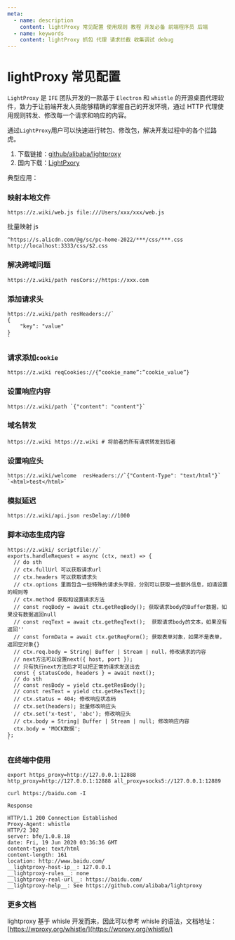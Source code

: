 ```yaml
---
meta:
  - name: description
    content: lightProxy 常见配置 使用规则 教程 开发必备 前端程序员 后端
  - name: keywords
    content: lightProxy 抓包 代理 请求拦截 收集调试 debug
---
```

# lightProxy 常见配置


`LightProxy` 是 `IFE` 团队开发的一款基于 `Electron` 和 `whistle` 的开源桌面代理软件，致力于让前端开发人员能够精确的掌握自己的开发环境，通过 HTTP 代理使用规则转发、修改每一个请求和响应的内容。

通过`LightProxy`用户可以快速进行转包、修改包，解决开发过程中的各个拦路虎。

<ImgView title="lightProxy" url="https://z.wiki/images/20220330/bdb51ebd3fb94a479cad74fb631bd68e.png" />

1. 下载链接：[github/alibaba/lightproxy](https://github.com/alibaba/lightproxy/releases)
2. 国内下载：[LightPxory](https://z.wiki/autoupload/2022-09-14/57a22caeb1b24568bd5a588f1062c5e2.LightProxy.app.zip)

典型应用：


### 映射本地文件

```
https://z.wiki/web.js file:///Users/xxx/xxx/web.js
```


批量映射 js
```
^https://s.alicdn.com/@g/sc/pc-home-2022/***/css/***.css http://localhost:3333/css/$2.css
```

### 解决跨域问题

```
https://z.wiki/path resCors://https://xxx.com
```

### 添加请求头

```
https://z.wiki/path resHeaders://`
{
    "key": "value"
}
`
```

### 请求添加`cookie`

```
https://z.wiki reqCookies://{“cookie_name”:”cookie_value”}
```

### 设置响应内容

```
https://z.wiki/path `{"content": "content"}`
```

### 域名转发


```
https://z.wiki https://z.wiki # 将前者的所有请求转发到后者
```

### 设置响应头


```
https://z.wiki/welcome  resHeaders://`{"Content-Type": "text/html"}`  `<html>test</html>`
```

### 模拟延迟


```
https://z.wiki/api.json resDelay://1000
```


### 脚本动态生成内容

```
https://z.wiki/ scriptfile://`
exports.handleRequest = async (ctx, next) => {
  // do sth
  // ctx.fullUrl 可以获取请求url
  // ctx.headers 可以获取请求头
  // ctx.options 里面包含一些特殊的请求头字段，分别可以获取一些额外信息，如请设置的规则等
  // ctx.method 获取和设置请求方法
  // const reqBody = await ctx.getReqBody(); 获取请求body的Buffer数据，如果没有数据返回null
  // const reqText = await ctx.getReqText();  获取请求body的文本，如果没有返回''
  // const formData = await ctx.getReqForm(); 获取表单对象，如果不是表单，返回空对象{}
  // ctx.req.body = String| Buffer | Stream | null，修改请求的内容
  // next方法可以设置next({ host, port });
  // 只有执行next方法后才可以把正常的请求发送出去
  const { statusCode, headers } = await next(); 
  // do sth
  // const resBody = yield ctx.getResBody();
  // const resText = yield ctx.getResText();
  // ctx.status = 404; 修改响应状态码
  // ctx.set(headers); 批量修改响应头
  // ctx.set('x-test', 'abc'); 修改响应头
  // ctx.body = String| Buffer | Stream | null; 修改响应内容
  ctx.body = 'MOCK数据';
};
`
```

### 在终端中使用


```
export https_proxy=http://127.0.0.1:12888 http_proxy=http://127.0.0.1:12888 all_proxy=socks5://127.0.0.1:12889

curl https://baidu.com -I

Response

HTTP/1.1 200 Connection Established
Proxy-Agent: whistle
HTTP/2 302
server: bfe/1.0.8.18
date: Fri, 19 Jun 2020 03:36:36 GMT
content-type: text/html
content-length: 161
location: http://www.baidu.com/
__lightproxy-host-ip__: 127.0.0.1
__lightproxy-rules__: none
__lightproxy-real-url__: https://baidu.com/
__lightproxy-help__: See https://github.com/alibaba/lightproxy

```

### 更多文档

lightproxy 基于 whisle 开发而来，因此可以参考 whisle 的语法，文档地址：[https://wproxy.org/whistle/](https://wproxy.org/whistle/)
